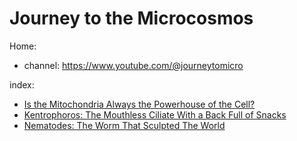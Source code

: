 # Journey to the Microcosmos
Home:
- channel: https://www.youtube.com/@journeytomicro

index:
- [Is the Mitochondria Always the Powerhouse of the Cell?](https://youtu.be/5O3uVFozSog)
- [Kentrophoros: The Mouthless Ciliate With a Back Full of Snacks](https://youtu.be/dejvs-PJTtk)
- [Nematodes: The Worm That Sculpted The World](https://youtu.be/g1m_20qh86I)
